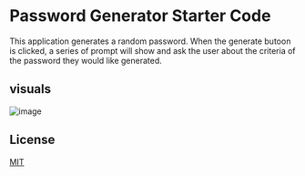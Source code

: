 # Password Generator Starter Code
This application generates a random password. When the generate butoon is clicked, a series of prompt will show and ask the user about the criteria of the password they would like generated. 



## visuals
![image](https://aidenmiller123.github.io/shiny-meme/)


## License

[MIT](https://choosealicense.com/licenses/mit/)
